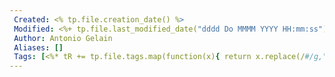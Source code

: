 ```yaml
---
 Created: <% tp.file.creation_date() %>
 Modified: <%+ tp.file.last_modified_date("dddd Do MMMM YYYY HH:mm:ss") %>
 Author: Antonio Gelain
 Aliases: []
 Tags: [<%* tR += tp.file.tags.map(function(x){ return x.replace(/#/g,"") }); %>]
---
```


